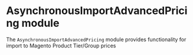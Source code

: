 # AsynchronousImportAdvancedPricing module

The `AsynchronousImportAdvancedPricing` module provides functionality for import to Magento Product Tier/Group prices